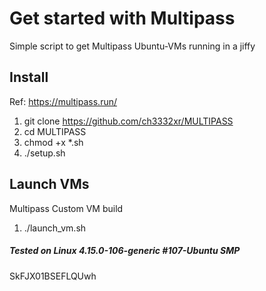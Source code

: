 # Get started with Multipass 

Simple script to get Multipass Ubuntu-VMs running in a jiffy

## Install

Ref: https://multipass.run/

1. git clone https://github.com/ch3332xr/MULTIPASS
2. cd MULTIPASS
3. chmod  +x  *.sh
4. ./setup.sh

## Launch VMs

Multipass Custom VM build

1. ./launch_vm.sh

##### Tested on Linux 4.15.0-106-generic #107-Ubuntu SMP 
SkFJX01BSEFLQUwh
